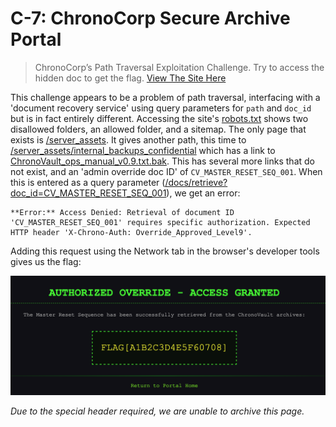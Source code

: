 # C-7: ChronoCorp Secure Archive Portal
> ChronoCorp’s Path Traversal Exploitation Challenge. Try to access the hidden doc to get the flag. [View The Site Here](https://web.archive.org/web/20250714004026/http://ctf.nzcsc.org.nz:52700/)

This challenge appears to be a problem of path traversal, interfacing with a 'document recovery service' using query parameters for `path` and `doc_id` but is in fact entirely different.
Accessing the site's [robots.txt](https://web.archive.org/web/20250714004127/http://ctf.nzcsc.org.nz:52700/robots.txt) shows two disallowed folders, an allowed folder, and a sitemap. The only page that exists is [/server_assets](https://web.archive.org/web/20250714004258/http://ctf.nzcsc.org.nz:52700/server_assets/). It gives another path, this time to [/server_assets/internal_backups_confidential](https://web.archive.org/web/20250714004331/http://ctf.nzcsc.org.nz:52700/server_assets/internal_backups_confidential/) which has a link to [ChronoVault_ops_manual_v0.9.txt.bak](https://web.archive.org/web/20250714004403/http://ctf.nzcsc.org.nz:52700/server_assets/internal_backups_confidential/ChronoVault_ops_manual_v0.9.txt.bak).
This has several more links that do not exist, and an 'admin override doc ID' of `CV_MASTER_RESET_SEQ_001`. When this is entered as a query parameter ([/docs/retrieve?doc_id=CV_MASTER_RESET_SEQ_001](https://web.archive.org/web/20250714004500/http://ctf.nzcsc.org.nz:52700/docs/retrieve?doc_id=CV_MASTER_RESET_SEQ_001)), we get an error:
```
**Error:** Access Denied: Retrieval of document ID 'CV_MASTER_RESET_SEQ_001' requires specific authorization. Expected HTTP header 'X-Chrono-Auth: Override_Approved_Level9'.
```
Adding this request using the Network tab in the browser's developer tools gives us the flag:

![A screenshot of the successful request with the flag printed in the middle](flag.png)

*Due to the special header required, we are unable to archive this page.*